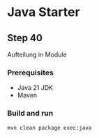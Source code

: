 # Java Starter #

## Step 40

Aufteilung in Module

### Prerequisites
- Java 21 JDK
- Maven

### Build and run

```shell
mvn clean package exec:java
```
